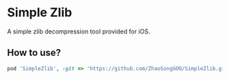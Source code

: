# Simple Zlib

A simple zlib decompression tool provided for iOS.


## How to use?

```ruby
pod 'SimpleZlib', :git => 'https://github.com/ZhaoSongGOO/SimpleZlib.git', :tag => 'v0.1'
```

